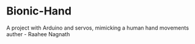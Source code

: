 # Bionic-Hand
A project with Arduino and servos, mimicking a human hand movements
<br>
auther - Raahee Nagnath

